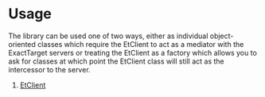 # Usage

The library can be used one of two ways, either as individual object-oriented 
classes which require the EtClient to act as a mediator with the ExactTarget 
servers or treating the EtClient as a factory which allows you to ask for 
classes at which point the EtClient class will still act as the intercessor 
to the server.


1.  [EtClient](https://github.com/zikezhang/exacttarget/wiki/EtClient) 

